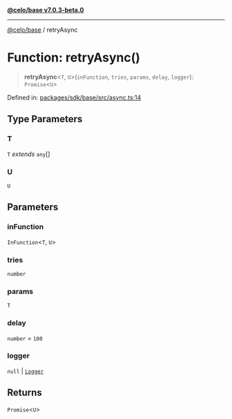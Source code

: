 [**@celo/base v7.0.3-beta.0**](../README.md)

***

[@celo/base](../README.md) / retryAsync

# Function: retryAsync()

> **retryAsync**\<`T`, `U`\>(`inFunction`, `tries`, `params`, `delay`, `logger`): `Promise`\<`U`\>

Defined in: [packages/sdk/base/src/async.ts:14](https://github.com/celo-org/developer-tooling/blob/master/packages/sdk/base/src/async.ts#L14)

## Type Parameters

### T

`T` *extends* `any`[]

### U

`U`

## Parameters

### inFunction

`InFunction`\<`T`, `U`\>

### tries

`number`

### params

`T`

### delay

`number` = `100`

### logger

`null` | [`Logger`](../type-aliases/Logger.md)

## Returns

`Promise`\<`U`\>
